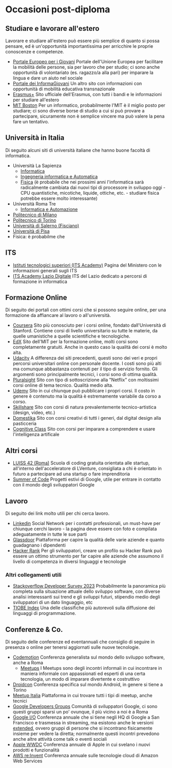 # Occasioni post-diploma

## Studiare e lavorare all'estero
Lavorare e studiare all'estero può essere più semplice di quanto si possa pensare, ed è un'opportunità importantissima per arricchire le proprie conoscenze e competenze.
- [Portale Europeo per i Giovani](https://youth.europa.eu/home_it)
Portale dell'Unione Europea per facilitare la mobilità delle persone, sia per lavoro che per studio; ci sono anche opportunità di volontariato (es. ragazzo/a alla pari) per imparare la lingua e dare un aiuto nel sociale
- [Portale dei InformaGiovani](https://www.portaledeigiovani.it/)
Un altro sito con informazioni con opportunità di mobilità educativa transnazionale
- [Erasmus+](https://erasmus-plus.ec.europa.eu/it/opportunities/opportunities-for-individuals/students)
Sito ufficiale dell'Erasmus, con tutti i bandi e le informazioni per studiare all'estero
- [MIT Boston](https://oge.mit.edu/graduate-admissions/) 
Per un informatico, probabilmente l'MIT è il miglio posto per studiare; ci sono diverse borse di studio a cui si può provare a partecipare, sicuramente non è semplice vincere ma può valere la pena fare un tentativo.

## Università in Italia
Di seguito alcuni siti di università italiane che hanno buone facoltà di informatica.
- Università La Sapienza
  - [Informatica](https://corsidilaurea.uniroma1.it/it/corso/2022/29923/home)
  - [Ingegneria informatica e Automatica](https://corsidilaurea.uniroma1.it/it/corso/2022/31810/home) 
  - [Fisica](https://www.phys.uniroma1.it/fisica/) (è probabile che nei prossimi anni l'informatica sarà radicalmente cambiata dai nuovi tipi di processore in sviluppo oggi - CPU quantistiche, micotiche, liquide, ottiche, etc. - studiare fisica potrebbe essere molto interessante) 
- Università Roma Tre
  - [Informatica e Automazione](https://www.inf.uniroma3.it/)
- [Politecnico di Milano](http://www.poliorientami.polimi.it/come-si-accede/ingegneria/infografica/)
- [Politecnico di Torino](http://orienta.polito.it/it/iscrizione)
- [Università di Salerno (Fisciano)](https://web.unisa.it/didattica/immatricolazioni/informazioni)
- [Università di Pisa](https://www.unipi.it/index.php/lauree/corso/10298)
- Fisica: è probabilme che 

## ITS
- [Istituti tecnologici superiori (ITS Academy)](https://www.miur.gov.it/tematica-its)
Pagina del Ministero con le informazioni generali sugli ITS
- [ITS Academy Lazio Digitale](https://www.laziodigital.it/)
ITS del Lazio dedicato a percorsi di formazione in informatica

## Formazione Online
Di seguito dei portali con ottimi corsi che si possono seguire online, per una formazione da affiancare al lavoro o all'università.
- [Coursera](https://www.coursera.org)
Sito più conosciuto per i corsi online, fondato dall'Università di Stanford. Contiene corsi di livello universitario su tutte le materie, da quelle umanistiche a quelle scientifiche e tecnologiche. 
- [EdX](https://www.edx.org/)
Sito dell'MIT per la formazione online, molti corsi sono completamente gratuiti. Anche in questo caso la qualità dei corsi è molto alta.
- [Udacity](https://www.udacity.com/)
A differenza dei siti precedenti, questi sono dei veri e propri percorsi universitari online con personale docente. I costi sono più alti ma comunque abbastanza contenuti per il tipo di servizio fornito. Gli argomenti sono principalmente tecnici, i corsi sono di ottima qualità.
- [Pluralsight](https://www.pluralsight.com/)
Sito con tipo di sottoscrizione alla "Netflix" con moltissimi corsi online di tema tecnico. Qualità medio alta.
- [Udemy](https://www.udemy.com/)
Sito in cui chiunque può pubblicare i propri corsi. Il costo in genere è contenuto ma la qualità è estremamente variabile da corso a corso.
- [Skillshare](https://www.skillshare.com/)
Sito con corsi di natura prevalentemente tecnico-artistica (design, video, etc.)
- [Domestika](https://www.domestika.org/)
Sito con corsi creativi di tutti i generi, dal digital design alla pasticceria
- [Cognitive Class](https://courses.cognitiveclass.ai/)
Sito con corsi per imparare a comprendere e usare l'intelligenza artificale

## Altri corsi
- [LUISS 42 (Roma)](https://42roma.it)
Scuola di coding gratuita orientata alle startup, all'interno dell'acceleratore di LVenture, consigliata a chi è orientato in futuro a partecipare ad una startup o fare imprenditoria
- [Summer of Code](https://summerofcode.withgoogle.com/get-started/)
Progetti estivi di Google, utile per entrare in contatto con il mondo degli sviluppatori Google

## Lavoro
Di seguito dei link molto utili per chi cerca lavoro.
- [Linkedin](https://www.linkedin.com/)
Social Network per i contatti professionali, un must-have per chiunque cerchi lavoro - la pagina deve essere con foto e compilata adeguatamente in tutte le sue parti
- [Glassdoor](https://www.glassdoor.it/)
Piattaforma per capire la qualità delle varie aziende e quanto guadagnano i dipendenti
- [Hacker Rank](https://www.hackerrank.com/)
Per gli sviluppatori, creare un profilo su Hacker Rank può essere un ottimo strumento per far capire alle aziende che assumono il livello di competenza in diversi linguaggi e tecnologie

### Altri collegamenti utili
- [Stackoverflow Developer Survey 2023](https://survey.stackoverflow.co/2023/)
Probabilmente la panoramica più completa sulla situazione attuale dello sviluppo software, con diverse analisi interessanti sui trend e gli sviluppi futuri, stipendio medio degli sviluppatori di un dato linguaggio, etc
- [TIOBE Index](https://www.tiobe.com/tiobe-index/)
Una delle classifiche più autorevoli sulla diffusione dei linguaggi di programmazione.

## Conferenze & Co.
Di seguito delle conferenze ed eventannuali che consiglio di seguire in presenza o online per tenersi aggiornati sulle nuove tecnologie.

- [Codemotion](https://www.codemotion.com/)
Conferenza generalista sul mondo dello sviluppo software, anche a Roma
  - [Meetups](https://events.codemotion.com/meetups/) 
  I Meetups sono degli incontri informali in cui incontrare in maniera informale con appassionati ed esperti di una certa tecnologia, un modo di imparare divertente e costruttivo
- [Droidcon](https://it.droidcon.com/)
Conferenza specifica sul mondo Android, in genere si tiene a Torino
- [Meetup Italia](https://www.meetup.com/it-IT)
Piattaforma in cui trovare tutti i tipi di meetup, anche tecnici
- [Google Developers Groups](https://gdg.community.dev/gdg-roma/)
Comunità di sviluppatori Google, ci sono questi gruppi sparsi un po' ovunque, il più vicino a noi è a Roma
- [Google I/O](https://events.google.com/io/)
Conferenza annuale che si tiene negli HQ di Google a San Francisco e trasmessa in streaming, ma esistono anche le versioni [extended](https://gdg.community.dev/ioextended/), ovvero gruppi di persone che si incontrano fisicamente insieme per vedere la diretta; normalmente questi incontri prevedono anche altre attività come talk o eventi sociali
- [Apple WWDC](https://developer.apple.com/wwdc23/)
Conferenza annuale di Apple in cui svelano i nuovi prodotti e funzionalità
- [AWS re:Invent](https://reinvent.awsevents.com/)
Conferenza annuale sulle tecnologie cloud di Amazon Web Services

<!--stackedit_data:
eyJoaXN0b3J5IjpbNjEwMTA2OTk1LDU5MzI3MjUxOSwtNTg4OT
Y1MzExLDE0NTk1ODUyNjEsMTY4MzYwNjAwMSwtMTIxNTYwMzY5
Miw3MTI3Nzg4NjIsMzEzMzEyMzk3XX0=
-->